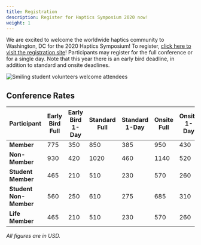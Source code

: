 ```yaml
---
title: Registration
description: Register for Haptics Symposium 2020 now!
weight: 1
---
```

We are excited to welcome the worldwide haptics community to Washington, DC for the 2020 Haptics Symposium! To register, [click here to visit the registration site](http://www.cvent.com/d/kyqc6d/1Q)!  Participants may register for the full conference or for a single day.  Note that this year there is an early bird deadline, in addition to standard and onsite deadlines.

![Smiling student volunteers welcome attendees](/img/slide-image-6-crop.jpg)

## Conference Rates

| Participant      | Early Bird Full | Early Bird 1-Day | Standard Full | Standard 1-Day | Onsite Full | Onsite 1-Day |
| ---------------------- | --------------- | ---------------- | ------------- | -------------- | ----------- | ------------ |
| **Member**             | 775             | 350              | 850           | 385            | 950         | 430          |
| **Non-Member**         | 930             | 420              | 1020          | 460            | 1140        | 520          |
| **Student Member**     | 465             | 210              | 510           | 230            | 570         | 260          |
| **Student Non-Member** | 560             | 250              | 610           | 275            | 685         | 310          |
| **Life Member**        | 465             | 210              | 510           | 230            | 570         | 260          |

_All figures are in USD._
